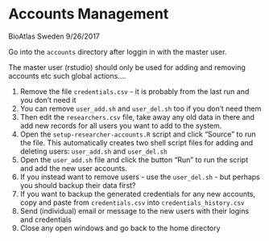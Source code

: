 Accounts Management
================
BioAtlas Sweden
9/26/2017

Go into the `accounts` directory after loggin in with the master user.

The master user (rstudio) should only be used for adding and removing
accounts etc such global actions….

1.  Remove the file `credentials.csv` - it is probably from the last run
    and you don’t need it
2.  You can remove `user_add.sh` and `user_del.sh` too if you don’t need
    them
3.  Then edit the `researchers.csv` file, take away any old data in
    there and add new records for all users you want to add to the
    system.
4.  Open the `setup-researcher-accounts.R` script and click “Source” to
    run the file. This automatically creates two shell script files for
    adding and deleting users: `user_add.sh` and `user_del.sh`
5.  Open the `user_add.sh` file and click the button “Run” to run the
    script and add the new user accounts.
6.  If you instead want to remove users - use the `user_del.sh` - but
    perhaps you should backup their data first?
7.  If you want to backup the generated credentials for any new
    accounts, copy and paste from `credentials.csv` into
    `credentials_history.csv`
8.  Send (individual) email or message to the new users with their
    logins and credentials
9.  Close any open windows and go back to the home directory
